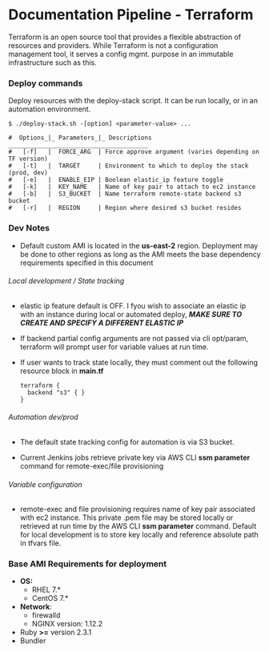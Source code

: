 # Documentation Pipeline - Terraform

Terraform is an open source tool that provides a flexible abstraction of
resources and providers. While Terraform is not a configuration management tool,
it serves a config mgmt. purpose in an immutable infrastructure such as this.

### Deploy commands

Deploy resources with the deploy-stack script. It can be run locally, or in an automation environment.

    $ ./deploy-stack.sh -[option] <parameter-value> ...

    #  Options_|_ Parameters_|_ Descriptions _______________________________________
    #   [-f]   |  FORCE_ARG  | Force approve argument (varies depending on TF version)
    #   [-t]   |  TARGET     | Environment to which to deploy the stack (prod, dev)
    #   [-e]   |  ENABLE_EIP | Boolean elastic_ip feature toggle
    #   [-k]   |  KEY_NAME   | Name of key pair to attach to ec2 instance
    #   [-b]   |  S3_BUCKET  | Name terraform remote-state backend s3 bucket
    #   [-r]   |  REGION     | Region where desired s3 bucket resides


### Dev Notes

- Default custom AMI is located in the **us-east-2** region. Deployment may be done to other
regions as long as the AMI meets the base dependency requirements specified in this document

###### Local development / State tracking

  - elastic ip feature default is OFF. I fyou wish to associate an elastic ip with an
  instance during local or automated deploy, ***MAKE SURE TO CREATE AND SPECIFY A DIFFERENT ELASTIC IP***
  - If backend partial config arguments are not passed via cli opt/param, terraform
  will prompt user for variable values at run time.
  - If user wants to track state locally, they must comment out the following
  resource block in **main.tf**

        terraform {
          backend "s3" { }
        }

###### Automation dev/prod

  - The default state tracking config for automation is via S3 bucket.

  - Current Jenkins jobs retrieve private key via AWS CLI **ssm parameter** command
  for remote-exec/file provisioning


###### Variable configuration

  - remote-exec and file provisioning requires name of key pair associated with ec2 instance.
  This private .pem file may be stored locally or retrieved at run time by the AWS CLI **ssm parameter** command. Default for local development is to store key locally and reference absolute path in tfvars file.

### Base AMI Requirements for deployment

- **OS:**  
  - RHEL 7.*
  - CentOS 7.*
- **Network**:
  - firewalld  
  - NGINX version: 1.12.2
- Ruby **>=** version 2.3.1
- Bundler
